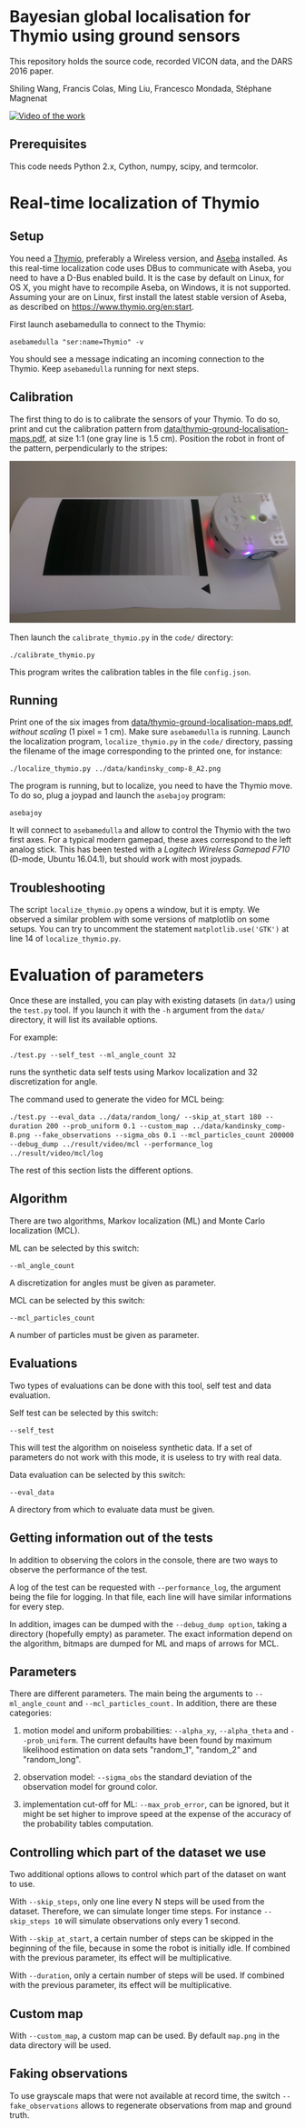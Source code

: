 Bayesian global localisation for Thymio using ground sensors
============================================================

This repository holds the source code, recorded VICON data, and the DARS 2016 paper.

Shiling Wang, Francis Colas, Ming Liu, Francesco Mondada, Stéphane Magnenat

[![Video of the work](http://img.youtube.com/vi/70euPzixzus/0.jpg)](https://www.youtube.com/watch?v=70euPzixzus "Video of the work")


Prerequisites
-------------

This code needs Python 2.x, Cython, numpy, scipy, and termcolor.


Real-time localization of Thymio
================================

Setup
-----

You need a [Thymio](http://thymio.org), preferably a Wireless version, and [Aseba](https://www.thymio.org/en:start) installed.
As this real-time localization code uses DBus to communicate with Aseba, you need to have a D-Bus enabled build.
It is the case by default on Linux, for OS X, you might have to recompile Aseba, on Windows, it is not supported.
Assuming your are on Linux, first install the latest stable version of Aseba, as described on https://www.thymio.org/en:start.

First launch asebamedulla to connect to the Thymio:

    asebamedulla "ser:name=Thymio" -v
    
You should see a message indicating an incoming connection to the Thymio.
Keep `asebamedulla` running for next steps.

Calibration
-----------

The first thing to do is to calibrate the sensors of your Thymio.
To do so, print and cut the calibration pattern from [data/thymio-ground-localisation-maps.pdf](data/thymio-ground-localisation-maps.pdf), at size 1:1 (one gray line is 1.5 cm).
Position the robot in front of the pattern, perpendicularly to the stripes:

![Image of Thymio calibration](thymio-calib.jpg)

Then launch the `calibrate_thymio.py` in the `code/` directory:

    ./calibrate_thymio.py
    
This program writes the calibration tables in the file `config.json`.

Running
-------

Print one of the six images from [data/thymio-ground-localisation-maps.pdf](data/thymio-ground-localisation-maps.pdf), *without scaling* (1 pixel = 1 cm).
Make sure `asebamedulla` is running.
Launch the localization program, `localize_thymio.py` in the `code/` directory, passing the filename of the image corresponding to the printed one, for instance:

    ./localize_thymio.py ../data/kandinsky_comp-8_A2.png
    
The program is running, but to localize, you need to have the Thymio move.
To do so, plug a joypad and launch the `asebajoy` program:

    asebajoy

It will connect to `asebamedulla` and allow to control the Thymio with the two first axes.
For a typical modern gamepad, these axes correspond to the left analog stick.
This has been tested with a _Logitech Wireless Gamepad F710_ (D-mode, Ubuntu 16.04.1), but should work with most joypads.

Troubleshooting
---------------

The script `localize_thymio.py` opens a window, but it is empty.
We observed a similar problem with some versions of matplotlib on some setups.
You can try to uncomment the statement `matplotlib.use('GTK')` at line 14 of `localize_thymio.py`.


Evaluation of parameters
========================

Once these are installed, you can play with existing datasets (in `data/`) using the `test.py` tool. If you launch it with the `-h` argument from the `data/` directory, it will list its available options.

For example:

    ./test.py --self_test --ml_angle_count 32

runs the synthetic data self tests using Markov localization and 32 discretization for angle.

The command used to generate the video for MCL being:

    ./test.py --eval_data ../data/random_long/ --skip_at_start 180 --duration 200 --prob_uniform 0.1 --custom_map ../data/kandinsky_comp-8.png --fake_observations --sigma_obs 0.1 --mcl_particles_count 200000 --debug_dump ../result/video/mcl --performance_log ../result/video/mcl/log

The rest of this section lists the different options.

Algorithm
---------

There are two algorithms, Markov localization (ML) and Monte Carlo localization (MCL).

ML can be selected by this switch:

    --ml_angle_count
  
A discretization for angles must be given as parameter.

MCL can be selected by this switch:

    --mcl_particles_count

A number of particles must be given as parameter.

Evaluations
-----------

Two types of evaluations can be done with this tool, self test and data evaluation.

Self test can be selected by this switch:

    --self_test

This will test the algorithm on noiseless synthetic data. If a set of parameters do not work with this mode, it is useless to try with real data.

Data evaluation can be selected by this switch:

    --eval_data

A directory from which to evaluate data must be given.

Getting information out of the tests
------------------------------------

In addition to observing the colors in the console, there are two ways to observe the performance of the test.

A log of the test can be requested with `--performance_log`, the argument being the file for logging. In that file, each line will have similar informations for every step.

In addition, images can be dumped with the `--debug_dump option`, taking a directory (hopefully empty) as parameter. The exact information depend on the algorithm, bitmaps are dumped for ML and maps of arrows for MCL.

Parameters
----------

There are different parameters. The main being the arguments to `--ml_angle_count` and `--mcl_particles_count.` In addition, there are these categories:

1. motion model and uniform probabilities: `--alpha_xy`, `--alpha_theta` and `--prob_uniform`. The current defaults have been found by maximum likelihood estimation on data sets "random_1", "random_2" and "random_long".

2. observation model: `--sigma_obs` the standard deviation of the observation model for ground color.

3. implementation cut-off for ML: `--max_prob_error`, can be ignored, but it might be set higher to improve speed at the expense of the accuracy of the probability tables computation.

Controlling which part of the dataset we use
--------------------------------------------

Two additional options allows to control which part of the dataset on want to use.

With `--skip_steps`, only one line every N steps will be used from the dataset. Therefore, we can simulate longer time steps. For instance `--skip_steps 10` will simulate observations only every 1 second.

With `--skip_at_start`, a certain number of steps can be skipped in the beginning of the file, because in some the robot is initially idle. If combined with the previous parameter, its effect will be multiplicative.

With `--duration`, only a certain number of steps will be used. If combined with the previous parameter, its effect will be multiplicative.

Custom map
----------

With `--custom_map`, a custom map can be used. By default `map.png` in the data directory will be used.

Faking observations
-------------------

To use grayscale maps that were not available at record time, the switch `--fake_observations` allows to regenerate observations from map and ground truth.
